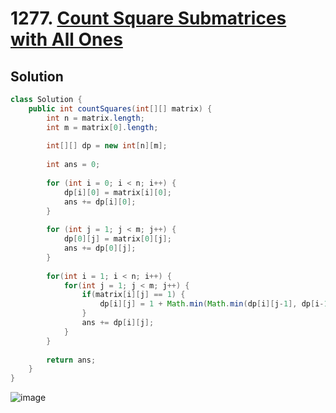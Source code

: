 # 1277. [Count Square Submatrices with All Ones](https://leetcode.com/problems/count-square-submatrices-with-all-ones/description/?envType=daily-question&envId=2024-10-27)

## Solution

```java
class Solution {
    public int countSquares(int[][] matrix) {
        int n = matrix.length;
        int m = matrix[0].length;
        
        int[][] dp = new int[n][m];
        
        int ans = 0;
        
        for (int i = 0; i < n; i++) {
            dp[i][0] = matrix[i][0];
            ans += dp[i][0];
        }
        
        for (int j = 1; j < m; j++) {
            dp[0][j] = matrix[0][j];
            ans += dp[0][j];
        }
        
        for(int i = 1; i < n; i++) {
            for(int j = 1; j < m; j++) {
                if(matrix[i][j] == 1) {
                    dp[i][j] = 1 + Math.min(Math.min(dp[i][j-1], dp[i-1][j]), dp[i-1][j-1]);
                }
                ans += dp[i][j];
            }
        }
        
        return ans;
    }
}
```

![image](https://github.com/user-attachments/assets/3eabeba0-6d4a-49fb-812e-76274bb6413b)
